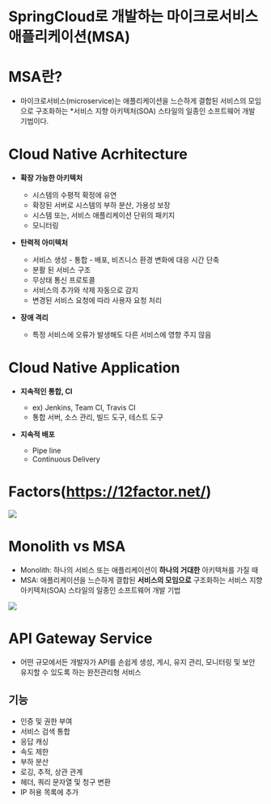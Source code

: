 # SpringCloud로 개발하는 마이크로서비스 애플리케이션(MSA)

# MSA란?
* 마이크로서비스(microservice)는 애플리케이션을 느슨하게 결합된 서비스의 모임으로 구조화하는 *서비스 지향 아키텍처(SOA) 스타일의 일종인 소프트웨어 개발 기법이다.

# Cloud Native Acrhitecture
* **확장 가능한 아키텍처**
  * 시스템의 수평적 확정에 유연
  * 확장된 서버로 시스템의 부하 분산, 가용성 보장
  * 시스템 또는, 서비스 애플리케이션 단위의 패키지
  * 모니터링

* **탄력적 아미텍처**
  * 서비스 생성 - 통합 - 배포, 비즈니스 환경 변화에 대응 시간 단축
  * 분활 된 서비스 구조
  * 무상태 통신 프로토콜
  * 서비스의 추가와 삭제 자동으로 감지
  * 변경된 서비스 요청에 따라 사용자 요청 처리

* **장애 격리**
  * 특정 서비스에 오류가 발생해도 다른 서비스에 영향 주지 않음

# Cloud Native Application
* **지속적인 통합, CI**
  * ex) Jenkins, Team CI, Travis CI
  * 통합 서버, 소스 관리, 빌드 도구, 테스트 도구

* **지속적 배포**
  * Pipe line
  * Continuous Delivery

  
# Factors(https://12factor.net/) 
<img src="https://user-images.githubusercontent.com/76925402/230910833-f3a5a0cb-736e-4b7a-a78c-24f7ff6aba54.png">


# Monolith vs MSA
* Monolith: 하나의 서비스 또는 애플리케이션이 **하나의 거대한** 아키텍쳐를 가질 때
* MSA: 애플리케이션을 느슨하게 결합된 **서비스의 모임으로** 구조화하는 서비스 지향 아키텍처(SOA) 스타일의 일종인 소프트웨어 개발 기법

<img src="https://user-images.githubusercontent.com/76925402/230914245-50074fc8-c05e-44f1-bf2d-563ed20f63da.png">


# API Gateway Service
* 어떤 규모에서든 개발자가 API를 손쉽게 생성, 게시, 유지 관리, 모니터링 및 보안 유지할 수 있도록 하는 완전관리형 서비스

## 기능
* 인증 및 권한 부여
* 서비스 검색 통합
* 응답 캐싱
* 속도 제한
* 부하 분산
* 로깅, 추적, 상관 관계
* 헤더, 쿼리 문자열 및 청구 변환
* IP 허용 목록에 추가

